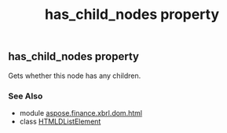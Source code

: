 ﻿---
title: has_child_nodes property
second_title: Aspose.Finance for Python via .NET API References
description: 
type: docs
weight: 270
url: /python-net/aspose.finance.xbrl.dom.html/htmldlistelement/has_child_nodes/
is_root: false
---

## has_child_nodes property


Gets whether this node has any children.

### See Also
* module [aspose.finance.xbrl.dom.html](../../)
* class [HTMLDListElement](/finance/python-net/aspose.finance.xbrl.dom.html/htmldlistelement)
